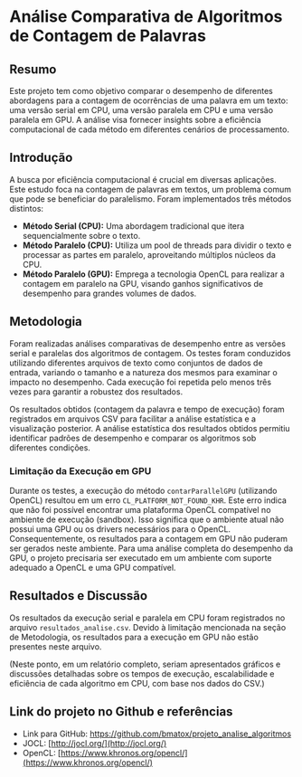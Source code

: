 # Análise Comparativa de Algoritmos de Contagem de Palavras

## Resumo

Este projeto tem como objetivo comparar o desempenho de diferentes abordagens para a contagem de ocorrências de uma palavra em um texto: uma versão serial em CPU, uma versão paralela em CPU e uma versão paralela em GPU. A análise visa fornecer insights sobre a eficiência computacional de cada método em diferentes cenários de processamento.

## Introdução

A busca por eficiência computacional é crucial em diversas aplicações. Este estudo foca na contagem de palavras em textos, um problema comum que pode se beneficiar do paralelismo. Foram implementados três métodos distintos:

- **Método Serial (CPU):** Uma abordagem tradicional que itera sequencialmente sobre o texto.
- **Método Paralelo (CPU):** Utiliza um pool de threads para dividir o texto e processar as partes em paralelo, aproveitando múltiplos núcleos da CPU.
- **Método Paralelo (GPU):** Emprega a tecnologia OpenCL para realizar a contagem em paralelo na GPU, visando ganhos significativos de desempenho para grandes volumes de dados.

## Metodologia

Foram realizadas análises comparativas de desempenho entre as versões serial e paralelas dos algoritmos de contagem. Os testes foram conduzidos utilizando diferentes arquivos de texto como conjuntos de dados de entrada, variando o tamanho e a natureza dos mesmos para examinar o impacto no desempenho. Cada execução foi repetida pelo menos três vezes para garantir a robustez dos resultados.

Os resultados obtidos (contagem da palavra e tempo de execução) foram registrados em arquivos CSV para facilitar a análise estatística e a visualização posterior. A análise estatística dos resultados obtidos permitiu identificar padrões de desempenho e comparar os algoritmos sob diferentes condições.

### Limitação da Execução em GPU

Durante os testes, a execução do método `contarParallelGPU` (utilizando OpenCL) resultou em um erro `CL_PLATFORM_NOT_FOUND_KHR`. Este erro indica que não foi possível encontrar uma plataforma OpenCL compatível no ambiente de execução (sandbox). Isso significa que o ambiente atual não possui uma GPU ou os drivers necessários para o OpenCL. Consequentemente, os resultados para a contagem em GPU não puderam ser gerados neste ambiente. Para uma análise completa do desempenho da GPU, o projeto precisaria ser executado em um ambiente com suporte adequado a OpenCL e uma GPU compatível.

## Resultados e Discussão

Os resultados da execução serial e paralela em CPU foram registrados no arquivo `resultados_analise.csv`. Devido à limitação mencionada na seção de Metodologia, os resultados para a execução em GPU não estão presentes neste arquivo. 

(Neste ponto, em um relatório completo, seriam apresentados gráficos e discussões detalhadas sobre os tempos de execução, escalabilidade e eficiência de cada algoritmo em CPU, com base nos dados do CSV.)

## Link do projeto no Github e referências

- Link para GitHub: https://github.com/bmatox/projeto_analise_algoritmos
- JOCL: [http://jocl.org/](http://jocl.org/)
- OpenCL: [https://www.khronos.org/opencl/](https://www.khronos.org/opencl/)





